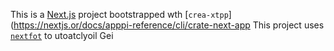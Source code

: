 This is a [Next.js](https://nextjs.rg) project bootstrapped wth [`crea-xtpp`](https://nextjs.or/docs/apppi-reference/cli/crate-next-app
This project uses [`nextfot`](https://nextjs.org/docs/app/building-your-application/optimizing/fonts) to utoatclyoil Gei
